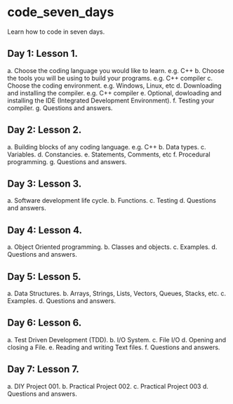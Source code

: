 # code_seven_days
Learn how to code in seven days.

## Day 1: Lesson 1.
a. Choose the coding language you would like to learn. e.g. C++
b. Choose the tools you will be using to build your programs. e.g. C++ compiler
c. Choose the coding environment. e.g. Windows, Linux, etc
d. Downloading and installing the compiler. e.g. C++ compiler
e. Optional, dowloading and installing the IDE (Integrated Development Environment).
f. Testing your compiler.
g. Questions and answers.

## Day 2: Lesson 2.
a. Building blocks of any coding language. e.g. C++
b. Data types.
c. Variables.
d. Constancies.
e. Statements, Comments, etc
f. Procedural programming.
g. Questions and answers.

## Day 3: Lesson 3.
a. Software development life cycle.
b. Functions.
c. Testing
d. Questions and answers.

## Day 4: Lesson 4.
a. Object Oriented programming.
b. Classes and objects.
c. Examples.
d. Questions and answers.

## Day 5: Lesson 5.
a. Data Structures.
b. Arrays, Strings, Lists, Vectors, Queues, Stacks, etc.
c. Examples.
d. Questions and answers.

## Day 6: Lesson 6.
a. Test Driven Development (TDD).
b. I/O System.
c. File I/O
d. Opening and closing a File.
e. Reading and writing Text files.
f. Questions and answers.

## Day 7: Lesson 7.
a. DIY Project 001.
b. Practical Project 002.
c. Practical Project 003
d. Questions and answers.
